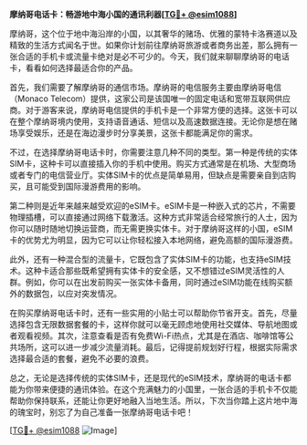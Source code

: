**摩纳哥电话卡：畅游地中海小国的通讯利器[[TG💪+ @esim1088](https://t.me/s/esim1088)]**

摩纳哥，这个位于地中海沿岸的小国，以其奢华的赌场、优雅的蒙特卡洛赛道以及精致的生活方式闻名于世。如果你计划前往摩纳哥旅游或者商务出差，那么拥有一张合适的手机卡或流量卡绝对是必不可少的。今天，我们就来聊聊摩纳哥的电话卡，看看如何选择最适合你的产品。

首先，我们需要了解摩纳哥的通信市场。摩纳哥的电信服务主要由摩纳哥电信（Monaco Telecom）提供，这家公司是该国唯一的固定电话和宽带互联网供应商。对于游客来说，摩纳哥电信提供的手机卡是一个非常方便的选择。这张卡可以在整个摩纳哥境内使用，支持语音通话、短信以及高速数据连接。无论你是想在赌场享受娱乐，还是在海边漫步时分享美景，这张卡都能满足你的需求。

不过，在选择摩纳哥电话卡时，你需要注意几种不同的类型。第一种是传统的实体SIM卡，这种卡可以直接插入你的手机中使用。购买方式通常是在机场、大型商场或者专门的电信营业厅。实体SIM卡的优点是简单易用，但缺点是需要亲自到店购买，且可能受到国际漫游费用的影响。

第二种则是近年来越来越受欢迎的eSIM卡。eSIM卡是一种嵌入式的芯片，不需要物理插槽，可以直接通过网络下载激活。这种方式非常适合经常旅行的人士，因为你可以随时随地切换运营商，而无需更换实体卡。对于摩纳哥这样的小国，eSIM卡的优势尤为明显，因为它可以让你轻松接入本地网络，避免高额的国际漫游费。

此外，还有一种混合型的流量卡，它既包含了实体SIM卡的功能，也支持eSIM技术。这种卡适合那些既希望拥有实体卡的安全感，又不想错过eSIM灵活性的人群。例如，你可以在出发前购买一张实体卡备用，同时通过eSIM功能在线购买额外的数据包，以应对突发情况。

在购买摩纳哥电话卡时，还有一些实用的小贴士可以帮助你节省开支。首先，尽量选择包含无限数据套餐的卡，这样你就可以毫无顾虑地使用社交媒体、导航地图或者观看视频。其次，注意查看是否有免费Wi-Fi热点，尤其是在酒店、咖啡馆等公共场所，这可以进一步减少流量消耗。最后，记得提前规划好行程，根据实际需求选择最合适的套餐，避免不必要的浪费。

总之，无论是选择传统的实体SIM卡，还是现代的eSIM技术，摩纳哥的电话卡都能为你带来便捷的通讯体验。在这个充满魅力的小国里，一张合适的手机卡不仅能帮助你保持联系，还能让你更好地融入当地生活。所以，下次当你踏上这片地中海的瑰宝时，别忘了为自己准备一张摩纳哥电话卡吧！

[[TG💪+ @esim1088](https://t.me/s/esim1088) ![Image](https://i.postimg.cc/4NQfJmqS/Snipaste-2025-05-13-00-14-12.png)]